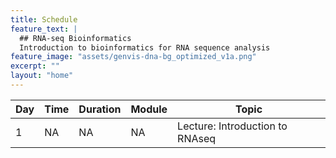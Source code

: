 ```yaml
---
title: Schedule
feature_text: |
  ## RNA-seq Bioinformatics
  Introduction to bioinformatics for RNA sequence analysis
feature_image: "assets/genvis-dna-bg_optimized_v1a.png"
excerpt: ""
layout: "home"
---
```


| Day |     Time    | Duration | Module | Topic |
|-----|-------------|----------|--------|-------|
|  1  | NA | NA    | NA      | Lecture: Introduction to RNAseq|
